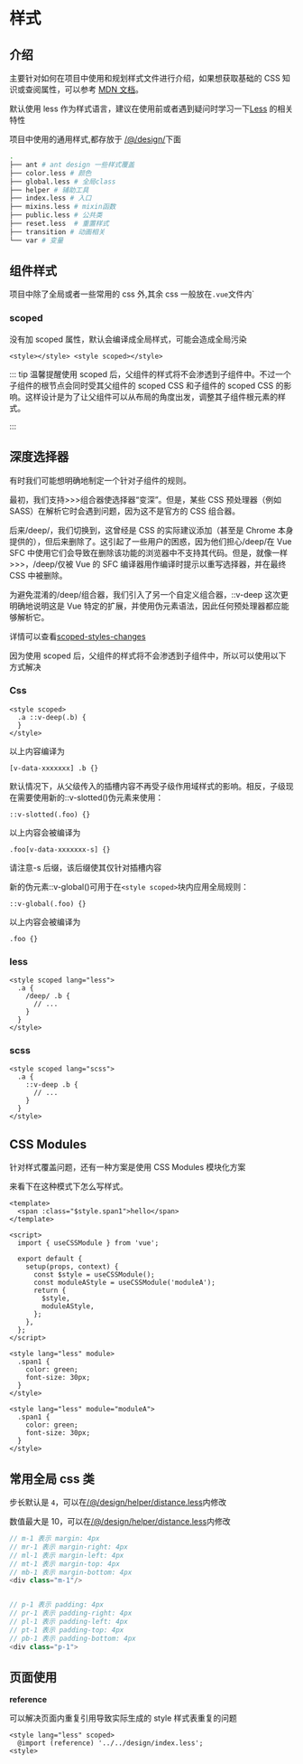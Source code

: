 # 样式

## 介绍

主要针对如何在项目中使用和规划样式文件进行介绍，如果想获取基础的 CSS 知识或查阅属性，可以参考 [MDN 文档](https://developer.mozilla.org/zh-CN/docs/Web/CSS/Reference)。

默认使用 less 作为样式语言，建议在使用前或者遇到疑问时学习一下[Less](http://lesscss.org/) 的相关特性

项目中使用的通用样式,都存放于 [/@/design/](https://github.com/anncwb/vue-vben-admin/tree/main/src/design)下面

```bash
.
├── ant # ant design 一些样式覆盖
├── color.less # 颜色
├── global.less # 全局class
├── helper # 辅助工具
├── index.less # 入口
├── mixins.less # mixin函数
├── public.less # 公共类
├── reset.less  # 重置样式
├── transition # 动画相关
└── var # 变量

```

## 组件样式

项目中除了全局或者一些常用的 css 外,其余 css 一般放在`.vue`文件内`

### scoped

没有加 scoped 属性，默认会编译成全局样式，可能会造成全局污染

```vue
<style></style> <style scoped></style>
```

::: tip 温馨提醒使用 scoped 后，父组件的样式将不会渗透到子组件中。不过一个子组件的根节点会同时受其父组件的 scoped CSS 和子组件的 scoped CSS 的影响。这样设计是为了让父组件可以从布局的角度出发，调整其子组件根元素的样式。

:::

## 深度选择器

有时我们可能想明确地制定一个针对子组件的规则。

最初，我们支持>>>组合器使选择器“变深”。但是，某些 CSS 预处理器（例如 SASS）在解析它时会遇到问题，因为这不是官方的 CSS 组合器。

后来/deep/，我们切换到，这曾经是 CSS 的实际建议添加（甚至是 Chrome 本身提供的），但后来删除了。这引起了一些用户的困惑，因为他们担心/deep/在 Vue SFC 中使用它们会导致在删除该功能的浏览器中不支持其代码。但是，就像一样>>>，/deep/仅被 Vue 的 SFC 编译器用作编译时提示以重写选择器，并在最终 CSS 中被删除。

为避免混淆的/deep/组合器，我们引入了另一个自定义组合器，::v-deep 这次更明确地说明这是 Vue 特定的扩展，并使用伪元素语法，因此任何预处理器都应能够解析它。

详情可以查看[scoped-styles-changes](https://github.com/vuejs/rfcs/blob/master/active-rfcs/0023-scoped-styles-changes.md)

因为使用 scoped 后，父组件的样式将不会渗透到子组件中，所以可以使用以下方式解决

### Css

```vue
<style scoped>
  .a ::v-deep(.b) {
  }
</style>
```

以上内容编译为

```vue
[v-data-xxxxxxx] .b {}
```

默认情况下，从父级传入的插槽内容不再受子级作用域样式的影响。相反，子级现在需要使用新的::v-slotted()伪元素来使用：

```vue
::v-slotted(.foo) {}
```

以上内容会被编译为

```vue
.foo[v-data-xxxxxxx-s] {}
```

请注意-s 后缀，该后缀使其仅针对插槽内容

新的伪元素::v-global()可用于在`<style scoped>`块内应用全局规则：

```vue
::v-global(.foo) {}
```

以上内容会被编译为

```vue
.foo {}
```

### less

```vue
<style scoped lang="less">
  .a {
    /deep/ .b {
      // ...
    }
  }
</style>
```

### scss

```vue
<style scoped lang="scss">
  .a {
    ::v-deep .b {
      // ...
    }
  }
</style>
```

## CSS Modules

针对样式覆盖问题，还有一种方案是使用 CSS Modules 模块化方案

来看下在这种模式下怎么写样式。

```vue
<template>
  <span :class="$style.span1">hello</span>
</template>

<script>
  import { useCSSModule } from 'vue';

  export default {
    setup(props, context) {
      const $style = useCSSModule();
      const moduleAStyle = useCSSModule('moduleA');
      return {
        $style,
        moduleAStyle,
      };
    },
  };
</script>

<style lang="less" module>
  .span1 {
    color: green;
    font-size: 30px;
  }
</style>

<style lang="less" module="moduleA">
  .span1 {
    color: green;
    font-size: 30px;
  }
</style>
```

## 常用全局 css 类

步长默认是 `4`，可以在[/@/design/helper/distance.less](https://github.com/anncwb/vue-vben-admin/tree/main/src/design/helper/distance.less)内修改

数值最大是 10，可以在[/@/design/helper/distance.less](https://github.com/anncwb/vue-vben-admin/tree/main/src/design/helper/distance.less)内修改

```ts
// m-1 表示 margin: 4px
// mr-1 表示 margin-right: 4px
// ml-1 表示 margin-left: 4px
// mt-1 表示 margin-top: 4px
// mb-1 表示 margin-bottom: 4px
<div class="m-1"/>


// p-1 表示 padding: 4px
// pr-1 表示 padding-right: 4px
// pl-1 表示 padding-left: 4px
// pt-1 表示 padding-top: 4px
// pb-1 表示 padding-bottom: 4px
<div class="p-1">


```

## 页面使用

**reference**

可以解决页面内重复引用导致实际生成的 style 样式表重复的问题

```vue
<style lang="less" scoped>
  @import (reference) '../../design/index.less';
<style>

```
